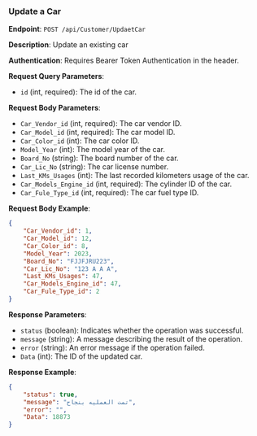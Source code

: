 ### Update a Car

**Endpoint**: `POST /api/Customer/UpdaetCar`

**Description**: Update an existing car

**Authentication**: Requires Bearer Token Authentication in the header.

**Request Query Parameters**:
- `id` (int, required): The id of the car.

**Request Body Parameters**:
- `Car_Vendor_id` (int, required): The car vendor ID.
- `Car_Model_id` (int, required): The car model ID.
- `Car_Color_id` (int): The car color ID.
- `Model_Year` (int): The model year of the car.
- `Board_No` (string): The board number of the car.
- `Car_Lic_No` (string): The car license number.
- `Last_KMs_Usages` (int): The last recorded kilometers usage of the car.
- `Car_Models_Engine_id` (int, required): The cylinder ID of the car.
- `Car_Fule_Type_id` (int, required): The car fuel type ID.

**Request Body Example**:
```json
{
    "Car_Vendor_id": 1,
    "Car_Model_id": 12,
    "Car_Color_id": 8,
    "Model_Year": 2023,
    "Board_No": "FJJFJRU223",
    "Car_Lic_No": "123 A A A",
    "Last_KMs_Usages": 47,
    "Car_Models_Engine_id": 47,
    "Car_Fule_Type_id": 2
}
```

**Response Parameters**:
- `status` (boolean): Indicates whether the operation was successful.
- `message` (string): A message describing the result of the operation.
- `error` (string): An error message if the operation failed.
- `Data` (int): The ID of the updated car.

**Response Example**:
```json
{
    "status": true,
    "message": "تمت العمليه بنجاح",
    "error": "",
    "Data": 18873
}
```